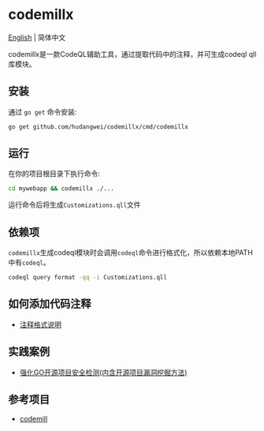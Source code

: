 codemillx
===

[English](README.md) | 简体中文

codemillx是一款CodeQL辅助工具，通过提取代码中的注释，并可生成codeql qll库模块。

## 安装

通过 `go get` 命令安装:

```bash
go get github.com/hudangwei/codemillx/cmd/codemillx
```

## 运行

在你的项目根目录下执行命令:

```bash
cd mywebapp && codemillx ./...
```

运行命令后将生成`Customizations.qll`文件

## 依赖项

`codemillx`生成codeql模块时会调用`codeql`命令进行格式化，所以依赖本地PATH中有`codeql`。

```sh
codeql query format -qq -i Customizations.qll
```

## 如何添加代码注释

* [注释格式说明](docs/comment-zh_CN.md)

## 实践案例

* [强化GO开源项目安全检测(内含开源项目漏洞挖掘方法)](docs/codeql-action-zh_CN.md)

## 参考项目

* [codemill](https://github.com/gagliardetto/codemill)
